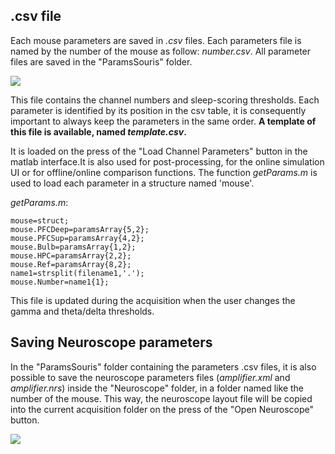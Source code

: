 ## .csv file
Each mouse parameters are saved in _.csv_ files. Each parameters file is named by the number of the mouse as follow: _number.csv_. All parameter files are saved in the "ParamsSouris" folder. 

![](https://user-images.githubusercontent.com/41677251/43194171-0f018372-9002-11e8-92df-61645a3112da.PNG)

This file contains the channel numbers and sleep-scoring thresholds. Each parameter is identified by its position in the csv table, it is consequently important to always keep the parameters in the same order. 
**A template of this file is available, named _template.csv_.**

It is loaded on the press of the "Load Channel Parameters" button in the matlab interface.It is also used for post-processing, for the online simulation UI or for offline/online comparison functions. The function _getParams.m_ is used to load each parameter in a structure named 'mouse'.

_getParams.m_:
```paramsArray=readtable(file,'Delimiter',';','Format','%s%f');
mouse=struct;
mouse.PFCDeep=paramsArray{5,2};
mouse.PFCSup=paramsArray{4,2};
mouse.Bulb=paramsArray{1,2};
mouse.HPC=paramsArray{2,2};
mouse.Ref=paramsArray{8,2};
name1=strsplit(filename1,'.');
mouse.Number=name1{1};
```
This file is updated during the acquisition when the user changes the gamma and theta/delta thresholds.

## Saving Neuroscope parameters
In the "ParamsSouris" folder containing the parameters .csv files, it is also possible to save the neuroscope parameters files (_amplifier.xml_ and _amplifier.nrs_) inside the "Neuroscope" folder, in a folder named like the number of the mouse. This way, the neuroscope layout file will be copied into the current acquisition folder on the press of the "Open Neuroscope" button.

![](https://user-images.githubusercontent.com/41677251/43527271-7ae69ace-95a6-11e8-8c62-57767373f5e3.png)
